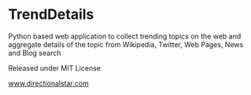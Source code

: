 TrendDetails
============

Python based web application to collect trending topics on the web and aggregate details of the topic from Wikipedia, Twitter, Web Pages, News and Blog search

Released under MIT License

www.directionalstar.com
